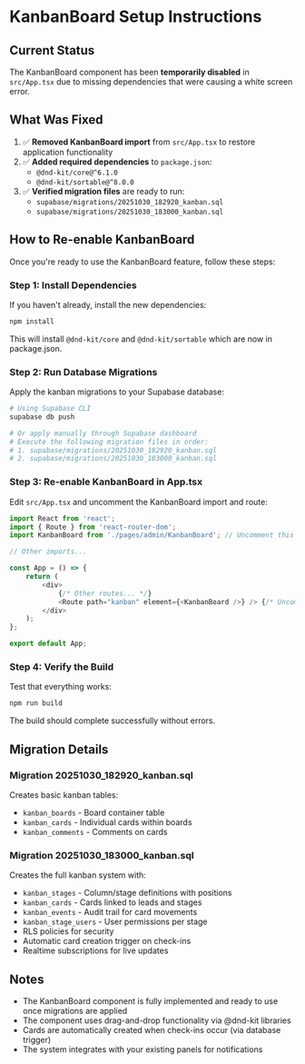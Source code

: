# KanbanBoard Setup Instructions

## Current Status

The KanbanBoard component has been **temporarily disabled** in `src/App.tsx` due to missing dependencies that were causing a white screen error.

## What Was Fixed

1. ✅ **Removed KanbanBoard import** from `src/App.tsx` to restore application functionality
2. ✅ **Added required dependencies** to `package.json`:
   - `@dnd-kit/core@^6.1.0`
   - `@dnd-kit/sortable@^8.0.0`
3. ✅ **Verified migration files** are ready to run:
   - `supabase/migrations/20251030_182920_kanban.sql`
   - `supabase/migrations/20251030_183000_kanban.sql`

## How to Re-enable KanbanBoard

Once you're ready to use the KanbanBoard feature, follow these steps:

### Step 1: Install Dependencies

If you haven't already, install the new dependencies:

```bash
npm install
```

This will install `@dnd-kit/core` and `@dnd-kit/sortable` which are now in package.json.

### Step 2: Run Database Migrations

Apply the kanban migrations to your Supabase database:

```bash
# Using Supabase CLI
supabase db push

# Or apply manually through Supabase dashboard
# Execute the following migration files in order:
# 1. supabase/migrations/20251030_182920_kanban.sql
# 2. supabase/migrations/20251030_183000_kanban.sql
```

### Step 3: Re-enable KanbanBoard in App.tsx

Edit `src/App.tsx` and uncomment the KanbanBoard import and route:

```typescript
import React from 'react';
import { Route } from 'react-router-dom';
import KanbanBoard from './pages/admin/KanbanBoard'; // Uncomment this line

// Other imports...

const App = () => {
    return (
        <div>
            {/* Other routes... */}
            <Route path="kanban" element={<KanbanBoard />} /> {/* Uncomment this line */}
        </div>
    );
};

export default App;
```

### Step 4: Verify the Build

Test that everything works:

```bash
npm run build
```

The build should complete successfully without errors.

## Migration Details

### Migration 20251030_182920_kanban.sql

Creates basic kanban tables:
- `kanban_boards` - Board container table
- `kanban_cards` - Individual cards within boards
- `kanban_comments` - Comments on cards

### Migration 20251030_183000_kanban.sql

Creates the full kanban system with:
- `kanban_stages` - Column/stage definitions with positions
- `kanban_cards` - Cards linked to leads and stages
- `kanban_events` - Audit trail for card movements
- `kanban_stage_users` - User permissions per stage
- RLS policies for security
- Automatic card creation trigger on check-ins
- Realtime subscriptions for live updates

## Notes

- The KanbanBoard component is fully implemented and ready to use once migrations are applied
- The component uses drag-and-drop functionality via @dnd-kit libraries
- Cards are automatically created when check-ins occur (via database trigger)
- The system integrates with your existing panels for notifications
